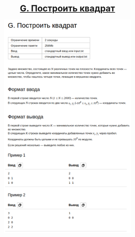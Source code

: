 <h1 align="center">
    <a href='https://contest.yandex.ru/contest/59541/problems/G/'>G. Построить квадрат
</a>
</h1>


<div align="center">
<img src="./docs/img/task.png" height="700px" /> 
</div>
